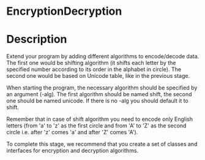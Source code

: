 # EncryptionDecryption

# Description

Extend your program by adding different algorithms to encode/decode data. The first one would be shifting algorithm (it shifts each letter by the specified number according to its order in the alphabet in circle). The second one would be based on Unicode table, like in the previous stage.

When starting the program, the necessary algorithm should be specified by an argument (-alg). The first algorithm should be named shift, the second one should be named unicode. If there is no -alg you should default it to shift.

Remember that in case of shift algorithm you need to encode only English letters (from 'a' to 'z' as the first circle and from 'A' to 'Z' as the second circle i.e. after 'z' comes 'a' and after 'Z' comes 'A').

To complete this stage, we recommend that you create a set of classes and interfaces for encryption and decryption algorithms.

